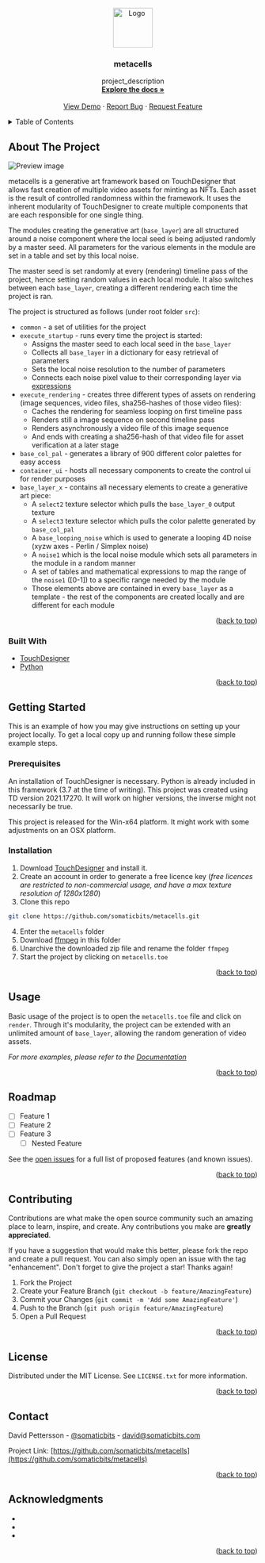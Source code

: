 <div id="top"></div>

<!-- PROJECT LOGO -->
<br />
<div align="center">
  <a href="https://github.com/somaticbits/metacells">
    <img src="images/logo.png" alt="Logo" width="80" height="80">
  </a>

<h3 align="center">metacells</h3>

  <p align="center">
    project_description
    <br />
    <a href="https://github.com/somaticbits/metacells"><strong>Explore the docs »</strong></a>
    <br />
    <br />
    <a href="https://github.com/somaticbits/metacells">View Demo</a>
    ·
    <a href="https://github.com/somaticbits/metacells/issues">Report Bug</a>
    ·
    <a href="https://github.com/somaticbits/metacells/issues">Request Feature</a>
  </p>
</div>



<!-- TABLE OF CONTENTS -->
<details>
  <summary>Table of Contents</summary>
  <ol>
    <li>
      <a href="#about-the-project">About The Project</a>
      <ul>
        <li><a href="#built-with">Built With</a></li>
      </ul>
    </li>
    <li>
      <a href="#getting-started">Getting Started</a>
      <ul>
        <li><a href="#prerequisites">Prerequisites</a></li>
        <li><a href="#installation">Installation</a></li>
      </ul>
    </li>
    <li><a href="#usage">Usage</a></li>
    <li><a href="#roadmap">Roadmap</a></li>
    <li><a href="#contributing">Contributing</a></li>
    <li><a href="#license">License</a></li>
    <li><a href="#contact">Contact</a></li>
    <li><a href="#acknowledgments">Acknowledgments</a></li>
  </ol>
</details>



<!-- ABOUT THE PROJECT -->
## About The Project

![Preview image](https://github.com/d-pettersson/serialCore/blob/master/Preview.jpg)

metacells is a generative art framework based on TouchDesigner that allows fast creation of multiple video assets for minting as NFTs. Each asset is the result of controlled randomness within the framework.
It uses the inherent modularity of TouchDesigner to create multiple components that are each responsible for one single thing.

The modules creating the generative art (`base_layer`) are all structured around a noise component where the local seed is being adjusted randomly by a master seed. All parameters for the various elements in the module are set in a table and set by this local noise.

The master seed is set randomly at every (rendering) timeline pass of the project, hence setting random values in each local module. It also switches between each `base_layer`, creating a different rendering each time the project is ran.

The project is structured as follows (under root folder `src`):
- `common` - a set of utilities for the project
- `execute_startup` - runs every time the project is started:
  * Assigns the master seed to each local seed in the `base_layer`
  * Collects all `base_layer` in a dictionary for easy retrieval of parameters
  * Sets the local noise resolution to the number of parameters
  * Connects each noise pixel value to their corresponding layer via [expressions](https://docs.derivative.ca/Expression#:~:text=An%20Expression%20in%20TouchDesigner%20is,float%20list%20or%20boolean%2C%20etc.)
- `execute_rendering` - creates three different types of assets on rendering (image sequences, video files, sha256-hashes of those video files):
  * Caches the rendering for seamless looping on first timeline pass
  * Renders still a image sequence on second timeline pass
  * Renders asynchronously a video file of this image sequence
  * And ends with creating a sha256-hash of that video file for asset verification at a later stage
- `base_col_pal` - generates a library of 900 different color palettes for easy access
- `container_ui` - hosts all necessary components to create the control ui for render purposes
- `base_layer_x` - contains all necessary elements to create a generative art piece:
  * A `select2` texture selector which pulls the `base_layer_0` output texture
  * A `select3` texture selector which pulls the color palette generated by `base_col_pal`
  * A `base_looping_noise` which is used to generate a looping 4D noise (xyzw axes - Perlin / Simplex noise)
  * A `noise1` which is the local noise module which sets all parameters in the module in a random manner
  * A set of tables and mathematical expressions to map the range of the `noise1` ([0-1]) to a specific range needed by the module
  * Those elements above are contained in every `base_layer` as a template - the rest of the components are created locally and are different for each module

<p align="right">(<a href="#top">back to top</a>)</p>



### Built With

* [TouchDesigner](https://derivative.ca/)
* [Python](https://www.python.org/)

<p align="right">(<a href="#top">back to top</a>)</p>



<!-- GETTING STARTED -->
## Getting Started

This is an example of how you may give instructions on setting up your project locally.
To get a local copy up and running follow these simple example steps.

### Prerequisites

An installation of TouchDesigner is necessary. Python is already included in this framework (3.7 at the time of writing). This project was created using TD version 2021.17270. It will work on higher versions, the inverse might not necessarily be true.

This project is released for the Win-x64 platform. It might work with some adjustments on an OSX platform.

### Installation

1. Download [TouchDesigner](https://download.derivative.ca/TouchDesigner.2021.16270.exe) and install it.
2. Create an account in order to generate a free licence key (*free licences are restricted to non-commercial usage, and have a max texture resolution of 1280x1280*)
3. Clone this repo
  ```bash
  git clone https://github.com/somaticbits/metacells.git
  ```
4. Enter the `metacells` folder
5. Download [ffmpeg](https://www.gyan.dev/ffmpeg/builds/ffmpeg-release-essentials.zip) in this folder
6. Unarchive the downloaded zip file and rename the folder `ffmpeg`
7. Start the project by clicking on `metacells.toe`

<p align="right">(<a href="#top">back to top</a>)</p>



<!-- USAGE EXAMPLES -->
## Usage

Basic usage of the project is to open the `metacells.toe` file and click on `render`. Through it's modularity, the project can be extended with an unlimited amount of `base_layer`, allowing the random generation of video assets.

_For more examples, please refer to the [Documentation](https://example.com)_

<p align="right">(<a href="#top">back to top</a>)</p>



<!-- ROADMAP -->
## Roadmap

- [ ] Feature 1
- [ ] Feature 2
- [ ] Feature 3
    - [ ] Nested Feature

See the [open issues](https://github.com/somaticbits/metacells/issues) for a full list of proposed features (and known issues).

<p align="right">(<a href="#top">back to top</a>)</p>



<!-- CONTRIBUTING -->
## Contributing

Contributions are what make the open source community such an amazing place to learn, inspire, and create. Any contributions you make are **greatly appreciated**.

If you have a suggestion that would make this better, please fork the repo and create a pull request. You can also simply open an issue with the tag "enhancement".
Don't forget to give the project a star! Thanks again!

1. Fork the Project
2. Create your Feature Branch (`git checkout -b feature/AmazingFeature`)
3. Commit your Changes (`git commit -m 'Add some AmazingFeature'`)
4. Push to the Branch (`git push origin feature/AmazingFeature`)
5. Open a Pull Request

<p align="right">(<a href="#top">back to top</a>)</p>



<!-- LICENSE -->
## License

Distributed under the MIT License. See `LICENSE.txt` for more information.

<p align="right">(<a href="#top">back to top</a>)</p>



<!-- CONTACT -->
## Contact

David Pettersson - [@somaticbits](https://twitter.com/somaticbits) - david@somaticbits.com

Project Link: [https://github.com/somaticbits/metacells](https://github.com/somaticbits/metacells)

<p align="right">(<a href="#top">back to top</a>)</p>



<!-- ACKNOWLEDGMENTS -->
## Acknowledgments

* []()
* []()
* []()

<p align="right">(<a href="#top">back to top</a>)</p>



<!-- MARKDOWN LINKS & IMAGES -->
<!-- https://www.markdownguide.org/basic-syntax/#reference-style-links -->
[contributors-shield]: https://img.shields.io/github/contributors/somaticbits/metacells.svg?style=for-the-badge
[contributors-url]: https://github.com/somaticbits/metacells/graphs/contributors
[forks-shield]: https://img.shields.io/github/forks/somaticbits/metacells.svg?style=for-the-badge
[forks-url]: https://github.com/somaticbits/metacells/network/members
[stars-shield]: https://img.shields.io/github/stars/somaticbits/metacells.svg?style=for-the-badge
[stars-url]: https://github.com/somaticbits/metacells/stargazers
[issues-shield]: https://img.shields.io/github/issues/somaticbits/metacells.svg?style=for-the-badge
[issues-url]: https://github.com/somaticbits/metacells/issues
[license-shield]: https://img.shields.io/github/license/somaticbits/metacells.svg?style=for-the-badge
[license-url]: https://github.com/somaticbits/metacells/blob/master/LICENSE.txt
[linkedin-shield]: https://img.shields.io/badge/-LinkedIn-black.svg?style=for-the-badge&logo=linkedin&colorB=555
[linkedin-url]: https://linkedin.com/in/linkedin_username
[product-screenshot]: images/screenshot.png
